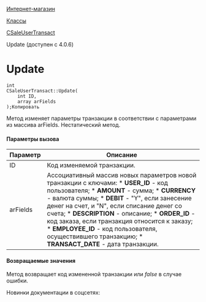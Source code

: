[Интернет-магазин](/api_help/sale/index.php)

[Классы](/api_help/sale/classes/index.php)

[CSaleUserTransact](/api_help/sale/classes/csaleusertransact/index.php)

Update (доступен с 4.0.6)

Update
======

```
int
CSaleUserTransact::Update(
	int ID,
	array arFields
);Копировать
```

Метод изменяет параметры транзакции в соответствии с параметрами из массива arFields. Нестатический метод.

#### Параметры вызова

| Параметр | Описание |
| --- | --- |
| ID | Код изменяемой транзакции. |
| arFields | Ассоциативный массив новых параметров новой транзакции с ключами:  * **USER\_ID** - код пользователя; * **AMOUNT** - сумма; * **CURRENCY** - валюта суммы; * **DEBIT** - "Y", если занесение денег на счет, и   "N", если списание денег со счета; * **DESCRIPTION** - описание; * **ORDER\_ID** - код заказа, если транзакция относится к заказу; * **EMPLOYEE\_ID** - код пользователя, осуществившего транзакцию; * **TRANSACT\_DATE** - дата транзакции. |

#### Возвращаемые значения

Метод возвращает код измененной транзакции или *false* в случае ошибки.

Новинки документации в соцсетях: